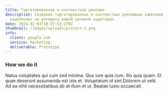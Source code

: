 ```yaml
---
title: Таргетированная и контекстная реклама
description: Создание таргетированных и контекстных рекламных кампаний
  нацеленных на интересы вашей целевой аудитории.
date: 2024-01-01T10:57:53.270Z
thumbnail: /images/uploads/project-2.png
info:
  client: google.com
  service: Marketing
  deliverable: Prototype
---
```

### How we do it

Natus voluptates qui cum sed minima. Quo iure quia cum. Illo quia quam. Et quae deserunt assumenda est iste et. Voluptatum id sint.Dolorem ut velit. Ad ea nihil necessitatibus ab at illum et ut. Beatae iusto occaecati.
